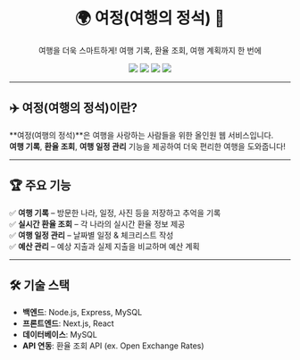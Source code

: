 <div align="center">
  <h1>🌍 여정(여행의 정석) 🚀</h1>
  <p>여행을 더욱 스마트하게! 여행 기록, 환율 조회, 여행 계획까지 한 번에</p>
  <img src="https://img.shields.io/badge/JavaScript-F7DF1E?style=for-the-badge&logo=javascript&logoColor=black">
  <img src="https://img.shields.io/badge/Next.js-000000?style=for-the-badge&logo=next.js&logoColor=white">
  <img src="https://img.shields.io/badge/React-61DAFB?style=for-the-badge&logo=react&logoColor=black">
  <img src="https://img.shields.io/badge/MySQL-4479A1?style=for-the-badge&logo=mysql&logoColor=white">
</div>

---

## ✈️ 여정(여행의 정석)이란?  
**여정(여행의 정석)**은 여행을 사랑하는 사람들을 위한 올인원 웹 서비스입니다.  
**여행 기록**, **환율 조회**, **여행 일정 관리** 기능을 제공하여 더욱 편리한 여행을 도와줍니다!  

---

## 🏆 주요 기능  

✅ **여행 기록** – 방문한 나라, 일정, 사진 등을 저장하고 추억을 기록  
✅ **실시간 환율 조회** – 각 나라의 실시간 환율 정보 제공  
✅ **여행 일정 관리** – 날짜별 일정 & 체크리스트 작성  
✅ **예산 관리** – 예상 지출과 실제 지출을 비교하며 예산 계획  

---

## 🛠️ 기술 스택  

- **백엔드**: Node.js, Express, MySQL  
- **프론트엔드**: Next.js, React  
- **데이터베이스**: MySQL  
- **API 연동**: 환율 조회 API (ex. Open Exchange Rates)  

